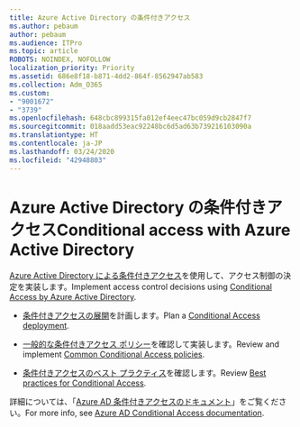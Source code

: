 ```yaml
---
title: Azure Active Directory の条件付きアクセス
ms.author: pebaum
author: pebaum
ms.audience: ITPro
ms.topic: article
ROBOTS: NOINDEX, NOFOLLOW
localization_priority: Priority
ms.assetid: 686e8f18-b871-4dd2-864f-8562947ab583
ms.collection: Adm_O365
ms.custom:
- "9001672"
- "3739"
ms.openlocfilehash: 648cbc899315fa012ef4eec47bc059d9cb2847f7
ms.sourcegitcommit: 018aadd53eac92248bc6d5ad63b739216103090a
ms.translationtype: HT
ms.contentlocale: ja-JP
ms.lasthandoff: 03/24/2020
ms.locfileid: "42948803"
---
```

# <a name="conditional-access-with-azure-active-directory"></a><span data-ttu-id="d67c5-102">Azure Active Directory の条件付きアクセス</span><span class="sxs-lookup"><span data-stu-id="d67c5-102">Conditional access with Azure Active Directory</span></span>

<span data-ttu-id="d67c5-103">[Azure Active Directory による条件付きアクセス](https://docs.microsoft.com/azure/active-directory/conditional-access/overview)を使用して、アクセス制御の決定を実装します。</span><span class="sxs-lookup"><span data-stu-id="d67c5-103">Implement access control decisions using [Conditional Access by Azure Active Directory](https://docs.microsoft.com/azure/active-directory/conditional-access/overview).</span></span>

- <span data-ttu-id="d67c5-104">[条件付きアクセスの展開](https://docs.microsoft.com/azure/active-directory/conditional-access/plan-conditional-access)を計画します。</span><span class="sxs-lookup"><span data-stu-id="d67c5-104">Plan a [Conditional Access deployment](https://docs.microsoft.com/azure/active-directory/conditional-access/plan-conditional-access).</span></span> 

- <span data-ttu-id="d67c5-105">[一般的な条件付きアクセス ポリシー](https://docs.microsoft.com/azure/active-directory/conditional-access/concept-conditional-access-policy-common)を確認して実装します。</span><span class="sxs-lookup"><span data-stu-id="d67c5-105">Review and implement [Common Conditional Access policies](https://docs.microsoft.com/azure/active-directory/conditional-access/concept-conditional-access-policy-common).</span></span>

- <span data-ttu-id="d67c5-106">[条件付きアクセスのベスト プラクティス](https://docs.microsoft.com/azure/active-directory/conditional-access/best-practices)を確認します。</span><span class="sxs-lookup"><span data-stu-id="d67c5-106">Review [Best practices for Conditional Access](https://docs.microsoft.com/azure/active-directory/conditional-access/best-practices).</span></span>

<span data-ttu-id="d67c5-107">詳細については、「[Azure AD 条件付きアクセスのドキュメント](https://docs.microsoft.com/azure/active-directory/conditional-access/)」をご覧ください。</span><span class="sxs-lookup"><span data-stu-id="d67c5-107">For more info, see [Azure AD Conditional Access documentation](https://docs.microsoft.com/azure/active-directory/conditional-access/).</span></span>
